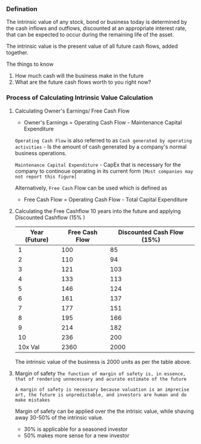 ### Defination

The intrinsic value of any stock, bond or business today is determined by the cash inflows and outflows, discounted at an appropriate interest rate, that can be expected to occur during the remaining life of the asset.

The intrinsic value is the present value of all future cash flows, added together.

The things to know
1. How much cash will the business make in the future
2. What are the future cash flows worth to you right now?

### Process of Calculating Intrinsic Value Calculation

1. Calculating Owner's Earnings/ Free Cash Flow

	- Owner's Earnings = Operating Cash Flow - Maintenance Capital Expenditure

	`Operating Cash Flow` is also referred to as `Cash generated by operating activities`  - Is the amount of cash generated by a company's normal business operations.

	`Maintenance Capital Expenditure` - CapEx that is necessary for the company to continoue operating in its current form `[Most companies may not report this figure]`

	Alternatively, `Free Cash` Flow can be used which is defined as 
	- Free Cash Flow = Operating Cash Flow - Total Capital Expenditure	

2. Calculating the Free Cashflow 10 years into the future and applying Discounted Cashflow (15% )

	Year (Future) | Free Cash Flow | Discounted Cash Flow (15%)
	----|-----|-----
	1 | 100 | 85
	2 | 110 | 94
	3 | 121 | 103
	4 | 133|113
	5 | 146|124
	6 | 161|137
	7 | 177|151
	8 | 195|166
	9 |214 | 182
	10|236|200
	10x Val | 2360 | 2000

	The intrinsic value of the business is 2000 units as per the table above.

3. Margin of safety 
	`The function of margin of safety is, in essence, that of rendering unnecessary and acurate estimate of the future`
	
	`A margin of safety is necessary because valuation is an imprecise art, the future is unpredictable, and investors are human and do make mistakes`
	
	Margin of safety can be applied over the the intrisic value, while shaving away 30-50% of the intrinsic value.
	- 30% is applicable for a seasoned investor
	- 50% makes more sense for a new investor
	